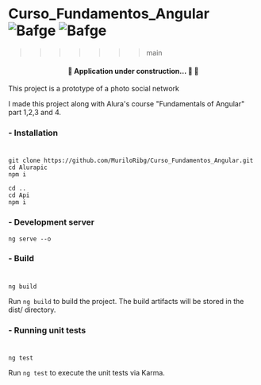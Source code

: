 # **Curso_Fundamentos_Angular** ![Bafge](https://img.shields.io/badge/Version-1.3.0-green) ![Bafge](https://img.shields.io/badge/Angular-13.1.0-blue)
>>>>>>> main

<h4 align="center"> 
	🚧 Application under construction... 🚀  🚧
</h4>

<p>This project is a prototype of a photo social network</p>
<p>I made this project along with Alura's course "Fundamentals of Angular" part 1,2,3 and 4.</p>

### **- Installation**
#
```
git clone https://github.com/MuriloRibg/Curso_Fundamentos_Angular.git
cd Alurapic 
npm i
```
```
cd ..
cd Api  
npm i
```

### **- Development server**
```
ng serve --o
```

### **- Build**
#
```
ng build
```
Run `ng build` to build the project. The build artifacts will be stored in the dist/ directory.


### **- Running unit tests**
#
```
ng test
```

Run `ng test` to execute the unit tests via Karma.
